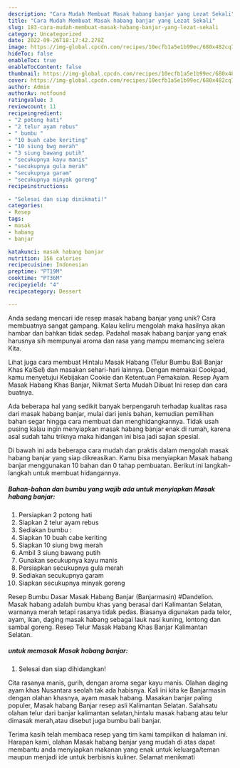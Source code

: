 ```yaml
---
description: "Cara Mudah Membuat Masak habang banjar yang Lezat Sekali"
title: "Cara Mudah Membuat Masak habang banjar yang Lezat Sekali"
slug: 183-cara-mudah-membuat-masak-habang-banjar-yang-lezat-sekali
category: Uncategorized
date: 2022-09-26T18:17:42.278Z
image: https://img-global.cpcdn.com/recipes/10ecfb1a5e1b99ec/680x482cq70/masak-habang-banjar-foto-resep-utama.jpg
hideToc: false
enableToc: true
enableTocContent: false
thumbnail: https://img-global.cpcdn.com/recipes/10ecfb1a5e1b99ec/680x482cq70/masak-habang-banjar-foto-resep-utama.jpg
cover: https://img-global.cpcdn.com/recipes/10ecfb1a5e1b99ec/680x482cq70/masak-habang-banjar-foto-resep-utama.jpg
author: Admin
authorAv: notfound
ratingvalue: 3
reviewcount: 11
recipeingredient:
- "2 potong hati"
- "2 telur ayam rebus"
- " bumbu "
- "10 buah cabe keriting"
- "10 siung bwg merah"
- "3 siung bawang putih"
- "secukupnya kayu manis"
- "secukupnya gula merah"
- "secukupnya garam"
- "secukupnya minyak goreng"
recipeinstructions:

- "Selesai dan siap dinikmati!"
categories:
- Resep
tags:
- masak
- habang
- banjar

katakunci: masak habang banjar 
nutrition: 156 calories
recipecuisine: Indonesian
preptime: "PT19M"
cooktime: "PT36M"
recipeyield: "4"
recipecategory: Dessert

---
```





Anda sedang mencari ide resep masak habang banjar yang unik? Cara membuatnya sangat gampang. Kalau keliru mengolah maka hasilnya akan hambar dan bahkan tidak sedap. Padahal masak habang banjar yang enak harusnya sih mempunyai aroma dan rasa yang mampu memancing selera Kita.





Lihat juga cara membuat Hintalu Masak Habang (Telur Bumbu Bali Banjar Khas KalSel) dan masakan sehari-hari lainnya. Dengan memakai Cookpad, kamu menyetujui Kebijakan Cookie dan Ketentuan Pemakaian. Resep Ayam Masak Habang Khas Banjar, Nikmat Serta Mudah Dibuat Ini resep dan cara buatnya.

Ada beberapa hal yang sedikit banyak berpengaruh terhadap kualitas rasa dari masak habang banjar, mulai dari jenis bahan, kemudian pemilihan bahan segar hingga cara membuat dan menghidangkannya. Tidak usah pusing kalau ingin menyiapkan masak habang banjar enak di rumah, karena asal sudah tahu triknya maka hidangan ini bisa jadi sajian spesial.






Di bawah ini ada beberapa cara mudah dan praktis dalam mengolah masak habang banjar yang siap dikreasikan. Kamu bisa menyiapkan Masak habang banjar menggunakan 10 bahan dan 0 tahap pembuatan. Berikut ini langkah-langkah untuk membuat hidangannya.

<!--inarticleads1-->

##### Bahan-bahan dan bumbu yang wajib ada untuk menyiapkan Masak habang banjar:

1. Persiapkan 2 potong hati
1. Siapkan 2 telur ayam rebus
1. Sediakan  bumbu :
1. Siapkan 10 buah cabe keriting
1. Siapkan 10 siung bwg merah
1. Ambil 3 siung bawang putih
1. Gunakan secukupnya kayu manis
1. Persiapkan secukupnya gula merah
1. Sediakan secukupnya garam
1. Siapkan secukupnya minyak goreng


Resep Bumbu Dasar Masak Habang Banjar (Banjarmasin) #Dandelion. Masak habang adalah bumbu khas yang berasal dari Kalimantan Selatan, warnanya merah tetapi rasanya tidak pedas. Biasanya digunakan pada telor, ayam, ikan, daging masak habang sebagai lauk nasi kuning, lontong dan sambal goreng. Resep Telur Masak Habang Khas Banjar Kalimantan Selatan. 

<!--inarticleads2-->

#####  untuk memasak Masak habang banjar:


1. Selesai dan siap dihidangkan!

Cita rasanya manis, gurih, dengan aroma segar kayu manis. Olahan daging ayam khas Nusantara seolah tak ada habisnya. Kali ini kita ke Banjarmasin dengan olahan khasnya, ayam masak habang. Masakan banjar paling populer, Masak habang Banjar resep asli Kalimantan Selatan. Salahsatu olahan telur dari banjar kalimantan selatan,hintalu masak habang atau telur dimasak merah,atau disebut juga bumbu bali banjar. 

Terima kasih telah membaca resep yang tim kami tampilkan di halaman ini. Harapan kami, olahan Masak habang banjar yang mudah di atas dapat membantu anda menyiapkan makanan yang enak untuk keluarga/teman maupun menjadi ide untuk berbisnis kuliner. Selamat menikmati

